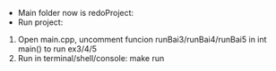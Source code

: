 - Main folder now is redoProject:
- Run project:
1. Open main.cpp, uncomment funcion runBai3/runBai4/runBai5 in int main() to run ex3/4/5
2. Run in terminal/shell/console: make run
